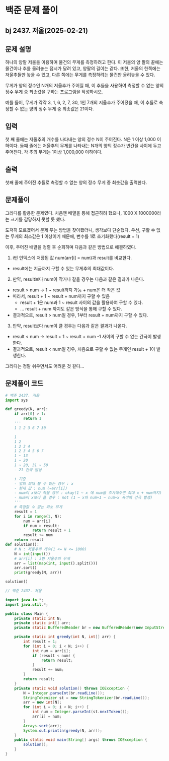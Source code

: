 # 백준 문제 풀이

## bj 2437. 저울(2025-02-21)

## 문제 설명

하나의 양팔 저울을 이용하여 물건의 무게를 측정하려고 한다. 이 저울의 양 팔의 끝에는 물건이나 추를 올려놓는 접시가 달려 있고, 양팔의 길이는 같다. 또한, 저울의 한쪽에는 저울추들만 놓을 수 있고, 다른 쪽에는 무게를 측정하려는 물건만 올려놓을 수 있다.

무게가 양의 정수인 N개의 저울추가 주어질 때, 이 추들을 사용하여 측정할 수 없는 양의 정수 무게 중 최솟값을 구하는 프로그램을 작성하시오.

예를 들어, 무게가 각각 3, 1, 6, 2, 7, 30, 1인 7개의 저울추가 주어졌을 때, 이 추들로 측정할 수 없는 양의 정수 무게 중 최솟값은 21이다.

## 입력

첫 째 줄에는 저울추의 개수를 나타내는 양의 정수 N이 주어진다. N은 1 이상 1,000 이하이다. 둘째 줄에는 저울추의 무게를 나타내는 N개의 양의 정수가 빈칸을 사이에 두고 주어진다. 각 추의 무게는 1이상 1,000,000 이하이다.

## 출력

첫째 줄에 주어진 추들로 측정할 수 없는 양의 정수 무게 중 최솟값을 출력한다.

## 문제풀이

그리디를 활용한 문제였다. 처음엔 배열을 통해 접근하려 했으나, 1000 X 1000000라는 크기를 감당하지 못할 듯 했다.

도저히 모르겠어서 문제 푸는 방법을 찾아봤더니, 생각보다 단순했다.
우선, 구할 수 없는 무게의 최소값은 1 이상이기 때문에, 변수를 1로 초기화했다(result = 1)

이후, 주어진 배열을 정렬 후 순회하며 다음과 같은 방법으로 해결하였다.

1. i번 인덱스에 저장된 값 num(arr[i] = num)과 result를 비교한다.

- result에는 지금까지 구할 수 있는 무게추의 최대값이다.

2. 만약, result보다 num이 작거나 같을 경우는 다음과 같은 결과가 나온다.

- result > num -> 1 ~ result까지 가능 + num은 더 작은 값
- 따라서, result + 1 ~ result + num까지 구할 수 있음
  - result + 1은 num과 1 ~ result 사이의 값을 활용하여 구할 수 있다.
  - ... result + num 까지도 같은 방식을 통해 구할 수 있다.
- 결과적으로, result > num일 경우, 1부터 result + num까지 구할 수 있다.

3. 만약, result보다 num이 클 경우는 다음과 같은 결과가 나온다.

- result < num -> result + 1 ~ result + num -1 사이의 구할 수 없는 간극이 발생한다.
- 결과적으로, result < num일 경우, 처음으로 구할 수 없는 무게인 result + 1이 발생한다.

그리디는 정말 쉬우면서도 어려운 것 같다...

## 문제풀이 코드

```python
# 백준 2437. 저울
import sys

def greedy(N, arr):
    if arr[0] > 1:
        return 1
    '''
    1 1 2 3 6 7 30

    1
    1 2
    1 2 3 4
    1 2 3 4 5 6 7
    1 ~ 13
    1 ~ 20
    1 ~ 20, 31 ~ 50
    - 21 간극 발생

    i 기준
    - 앞의 최대 볼 수 있는 경우 : x
    - 현재 값 : num (=arr[i])
    - num이 x보다 작을 경우 : okay(1 ~ x 에 num을 추가해주면 최대 x + num까지)
    - num이 x보다 클 경우 : not (1 ~ x와 num+1 ~ num+x 사이에 간극 발생)
    '''
    # 측정할 수 없는 최소 무게
    result = 1
    for i in range(1, N):
        num = arr[i]
        if num > result:
            return result + 1
        result += num
    return result
def solution():
    # N : 저울추의 개수(1 <= N <= 1000)
    N = int(input())
    # arr[i] : i번 저울추의 무게
    arr = list(map(int, input().split()))
    arr.sort()
    print(greedy(N, arr))

solution()
```

```java
// 백준 2437. 저울

import java.io.*;
import java.util.*;

public class Main {
    private static int N;
    private static int[] arr;
    private static BufferedReader br = new BufferedReader(new InputStreamReader(System.in));

    private static int greedy(int N, int[] arr) {
        int result = 1;
        for (int i = 0; i < N; i++) {
            int num = arr[i];
            if (result < num) {
                return result;
            }
            result += num;
        }
        return result;
    }
    private static void solution() throws IOException {
        N = Integer.parseInt(br.readLine());
        StringTokenizer st = new StringTokenizer(br.readLine());
        arr = new int[N];
        for (int i = 0; i < N; i++) {
            int num = Integer.parseInt(st.nextToken());
            arr[i] = num;
        }
        Arrays.sort(arr);
        System.out.println(greedy(N, arr));
    }
    public static void main(String[] args) throws IOException {
        solution();
    }
}

```

